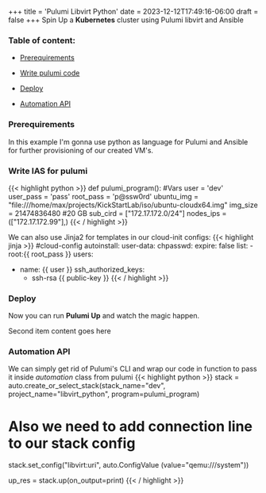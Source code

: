+++
title = 'Pulumi Libvirt Python'
date = 2023-12-12T17:49:16-06:00
draft = false
+++
Spin Up a **Kubernetes** cluster using Pulumi libvirt and Ansible
<!--more-->

### Table of content:

 - [Prerequirements](#1)

 - [Write pulumi code](#2)

 - [Deploy](#3)

 - [Automation API](#4)

 <!-- headings -->

 <a id="1"></a>

 ### Prerequirements
In this example I'm gonna use python as language for Pulumi and Ansible for further provisioning of our created VM's.



 <!-- <a id="2"></a> -->

 ### Write IAS for pulumi


{{< highlight python >}}
def pulumi_program():
        #Vars
        user = 'dev'
        user_pass = 'pass'
        root_pass = 'p@ssw0rd'
        ubuntu_img = "file:///home/max/projects/KickStartLab/iso/ubuntu-cloudx64.img"
        img_size = 21474836480 #20 GB
        sub_cird = ["172.17.172.0/24"]
        nodes_ips = (["172.17.172.99"],)
{{< / highlight >}}

We can also use Jinja2 for templates in our cloud-init configs:
{{< highlight jinja >}}
#cloud-config
autoinstall:
  user-data:
    chpasswd:
      expire: false
      list:
        - root:{{ root_pass }}
users:
  - name: {{ user }}
    ssh_authorized_keys:
      - ssh-rsa {{ public-key }}
{{< / highlight >}}
 <a id="3"></a>

### Deploy
Now you can run **Pulumi Up** and watch the magic happen.

Second item content goes here


<a id="4"></a>
 ### Automation API

We can simply get rid of Pulumi's CLI and wrap our code in function to pass it inside *automation* class from pulumi
{{< highlight python >}}
stack = auto.create_or_select_stack(stack_name="dev",
                            project_name="libvirt_python",
                            program=pulumi_program)
# Also we need to add connection line to our stack config
stack.set_config("libvirt:uri", auto.ConfigValue
(value="qemu:///system"))

up_res = stack.up(on_output=print)
{{< / highlight >}}
